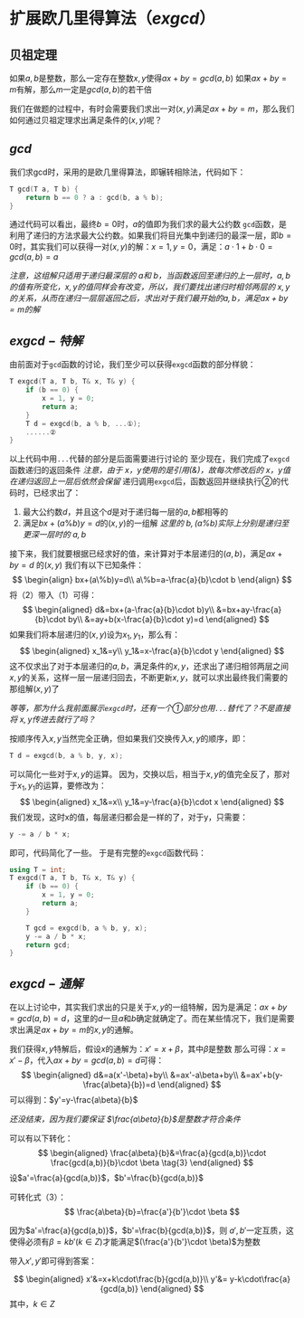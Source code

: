 # 扩展欧几里得算法（$exgcd$）
## 贝祖定理
如果$a,b$是整数，那么一定存在整数$x,y$使得$ax+by=gcd(a,b)$
如果$ax+by=m$有解，那么$m$一定是$gcd(a,b)$的若干倍

我们在做题的过程中，有时会需要我们求出一对$(x,y)$满足$ax+by=m$，那么我们如何通过贝祖定理求出满足条件的$(x,y)$呢？
## $gcd$
我们求gcd时，采用的是欧几里得算法，即辗转相除法，代码如下：
```cpp
T gcd(T a, T b) {
    return b == 0 ? a : gcd(b, a % b);
}
```
通过代码可以看出，最终$b=0$时，$a$的值即为我们求的最大公约数
`gcd`函数，是利用了递归的方法求最大公约数。如果我们将目光集中到递归的最深一层，即$b=0$时，其实我们可以获得一对$(x,y)$的解：$x=1,y=0$，满足：$a\cdot 1+b\cdot 0=gcd(a,b)=a$

*注意，这组解只适用于递归最深层的 $a$和 $b$，当函数返回至递归的上一层时，$a,b$的值有所变化，$x,y$的值同样会有改变，所以，我们要找出递归时相邻两层的 $x,y$的关系，从而在递归一层层返回之后，求出对于我们最开始的$a,b$，满足$ax+by=m$的解*

## $exgcd-特解$
由前面对于`gcd`函数的讨论，我们至少可以获得`exgcd`函数的部分样貌：
```cpp
T exgcd(T a, T b, T& x, T& y) {
    if (b == 0) {
        x = 1, y = 0;
        return a;
    }
    T d = exgcd(b, a % b, ...①);
    ......②
}
```
以上代码中用`...`代替的部分是后面需要进行讨论的
至少现在，我们完成了`exgcd`函数递归的返回条件
*注意，由于 $x，y$使用的是引用(&)，故每次修改后的 $x，y$值在递归返回上一层后依然会保留*
递归调用`exgcd`后，函数返回并继续执行②的代码时，已经求出了：
1. 最大公约数$d$，并且这个$d$是对于递归每一层的$a,b$都相等的
2. 满足$bx+(a\%b)y=d$的$(x,y)$的一组解
   *这里的 $b,(a\%b)$实际上分别是递归至更深一层时的 $a,b$*

接下来，我们就要根据已经求好的值，来计算对于本层递归的$(a,b)$，满足$ax+by=d$ 的$(x,y)$
我们有以下已知条件：
$$
\begin{align}
    bx+(a\%b)y=d\\
    a\%b=a-\frac{a}{b}\cdot b
\end{align}
$$
将（2）带入（1）可得：
$$
\begin{aligned}
    d&=bx+(a-\frac{a}{b}\cdot b)y\\
    &=bx+ay-\frac{a}{b}\cdot by\\
    &=ay+b(x-\frac{a}{b}\cdot y)=d
\end{aligned}
$$
如果我们将本层递归的$(x,y)$设为$x_1,y_1$，那么有：
$$
\begin{aligned}
    x_1&=y\\
    y_1&=x-\frac{a}{b}\cdot y
\end{aligned}
$$
这不仅求出了对于本层递归的$a,b$，满足条件的$x,y$，还求出了递归相邻两层之间$x,y$的关系，这样一层一层递归回去，不断更新$x,y$，就可以求出最终我们需要的那组解$(x,y)$了

*等等，那为什么我前面展示`exgcd`时，还有一个①部分也用`...`替代了？不是直接将 $x,y$传进去就行了吗？*

按顺序传入$x,y$当然完全正确，但如果我们交换传入$x,y$的顺序，即：
```cpp
T d = exgcd(b, a % b, y, x);
```
可以简化一些对于$x,y$的运算。
因为，交换以后，相当于$x,y$的值完全反了，那对于$x_1,y_1$的运算，要修改为：
$$
\begin{aligned}
    x_1&=x\\
    y_1&=y-\frac{a}{b}\cdot x
\end{aligned}
$$
我们发现，这时x的值，每层递归都会是一样的了，对于y，只需要：
```cpp
y -= a / b * x;
```
即可，代码简化了一些。
于是有完整的`exgcd`函数代码：
```cpp
using T = int;
T exgcd(T a, T b, T& x, T& y) {
    if (b == 0) {
        x = 1, y = 0;
        return a;
    }

    T gcd = exgcd(b, a % b, y, x);
    y -= a / b * x;
    return gcd;
}
```
## $exgcd-通解$
在以上讨论中，其实我们求出的只是关于$x,y$的一组特解，因为是满足：$ax+by=gcd(a,b)=d$，这里的$d$一旦$a$和$b$确定就确定了。而在某些情况下，我们是需要求出满足$ax+by=m$的$x,y$的通解。

我们获得$x,y$特解后，假设$x$的通解为：$x'=x+\beta$，其中$\beta$是整数
那么可得：$x=x'-\beta$，代入$ax+by=gcd(a,b)=d$可得：
$$
\begin{aligned}
    d&=a(x'-\beta)+by\\
    &=ax'-a\beta+by\\
    &=ax'+b(y-\frac{a\beta}{b})=d
\end{aligned}
$$
可以得到：$y'=y-\frac{a\beta}{b}$

*还没结束，因为我们要保证 $\frac{a\beta}{b}$是整数才符合条件*

可以有以下转化：
$$
\begin{aligned}
    \frac{a\beta}{b}&=\frac{a}{gcd(a,b)}\cdot \frac{gcd(a,b)}{b}\cdot \beta \tag{3}
\end{aligned}
$$
设$a'=\frac{a}{gcd(a,b)}$，$b'=\frac{b}{gcd(a,b)}$

可转化式（3）：
$$
\frac{a\beta}{b}=\frac{a'}{b'}\cdot \beta
$$

因为$a'=\frac{a}{gcd(a,b)}$，$b'=\frac{b}{gcd(a,b)}$，则 $a',b'$一定互质，这使得必须有$\beta = kb'(k\in Z)$才能满足$(\frac{a'}{b'}\cdot \beta)$为整数

带入$x',y'$即可得到答案：

$$
\begin{aligned}
    x'&=x+k\cdot\frac{b}{gcd(a,b)}\\
    y'&= y-k\cdot\frac{a}{gcd(a,b)}
\end{aligned}
$$
其中，$k\in Z$